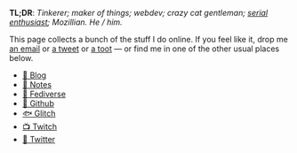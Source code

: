 **TL;DR**: _Tinkerer; maker of things; webdev; crazy cat gentleman; [serial enthusiast]; Mozillian. He / him._

[serial enthusiast]: https://blog.lmorchard.com/2006/05/26/confessions-of-a-serial-enthusiast/

This page collects a bunch of the stuff I do online. If you feel like it, drop me [an email](mailto:me@lmorchard.com) or
[a tweet](https://twitter.com/lmorchard) or [a toot](https://toot.lmorchard.com/@lmorchard) &mdash; or find me in one of
the other usual places below.

- [🧾 Blog](https://blog.lmorchard.com)
- [📝 Notes](https://lmorchard.github.io/notes/)
- [🐘 Fediverse](https://toot.cafe/lmorchard)
- [🐙 Github](https://github.com/lmorchard)
- [🐟 Glitch](https://glitch.com/@lmorchard)
- [📺 Twitch](https://twitch.tv/lmorchard)
- [🐥 Twitter](https://twitter.com/lmorchard)
